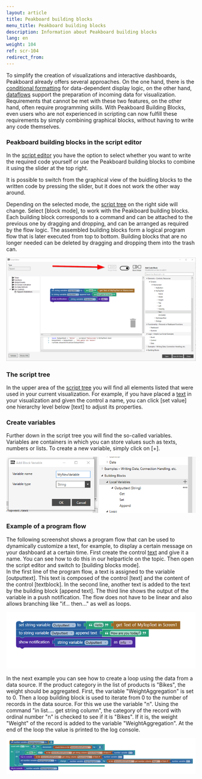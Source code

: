 ```yaml
---
layout: article
title: Peakboard building blocks
menu_title: Peakboard building blocks
description: Information about Peakboard building blocks
lang: en
weight: 104
ref: scr-104
redirect_from:
---
```


To simplify the creation of visualizations and interactive dashboards, Peakboard already offers several approaches. 
On the one hand, there is the [conditional formatting](/controls/en-cf.html) for data-dependent display logic, on the other hand, [dataflows](/dataflows/en-getting-started.html) support the preparation of incoming data for visualization. 
Requirements that cannot be met with these two features, on the other hand, often require programming skills.
With Peakboard Building Blocks, even users who are not experienced in scripting can now fulfill these requirements by simply combining graphical blocks, without having to write any code themselves.

### Peakboard building blocks in the script editor
In the [script editor](/scripting/en-script-editor.html) you have the option to select whether you want to write the required code yourself or use the Peakboard building blocks to combine it using the slider at the top right.

<div class="box-warning" markdown="1">
It is possible to switch from the graphical view of the buidling blocks to the written code by pressing the slider, but it does not work the other way around.
</div>

Depending on the selected mode, the [script tree](/scripting/en-script-tree.html) on the right side will change. 
Select [block mode], to work with the Peakboard building blocks. 
Each building block corresponds to a command and can be attached to the previous one by dragging and dropping, and can be arranged as required by the flow logic. 
The assembled building blocks form a logical program flow that is later executed from top to bottom. 
Building blocks that are no longer needed can be deleted by dragging and dropping them into the trash can. 

![BuildingBlocks01.png](/assets/images/scripting/buildingblocks/BuildingBlocks01.png)


### The script tree

In the upper area of the [script tree](/scripting/en-script-tree.html) you will find all elements listed that were used in your current visualization. 
For example, if you have placed a [text](/controls/Common/en-text-block.html) in your visualization and given the control a name, you can click [set value] one hierarchy level below [text] to adjust its properties.  

### Create variables

Further down in the script tree you will find the so-called variables. 
Variables are containers in which you can store values such as texts, numbers or lists. 
To create a new variable, simply click on [+]. 

![BuildingBlocks03.png](/assets/images/scripting/buildingblocks/BuildingBlocks03.png)


### Example of a program flow

The following screenshot shows a program flow that can be used to dynamically customize a text, for example, to display a certain message on your dashboard at a certain time. 
First create the control [text](/controls/Common/en-text-block.html) and give it a name. 
You can see how to do this in our helparticle on the topic. 
Then open the script editor and switch to [building blocks mode].  
In the first line of the program flow, a text is assigned to the variable [outputtext]. 
This text is composed of the control [text] and the content of the control [textblock]. 
In the second line, another text is added to the text by the building block [append text]. 
The third line shows the output of the variable in a push notification. 
The flow does not have to be linear and also allows branching like "if... then..." as well as loops. 

![BuildingBlocks04.png](/assets/images/scripting/buildingblocks/BuildingBlocks04.png)


In the next example you can see how to create a loop using the data from a data source. 
If the product category in the list of products is "Bikes", the weight should be aggregated. 
First, the variable "WeightAggregation" is set to 0. 
Then a loop building block is used to iterate from 0 to the number of records in the data source. 
For this we use the variable "n". 
Using the command "in list.... get string column", the category of the record with ordinal number "n" is checked to see if it is "Bikes". 
If it is, the weight "Weight" of the record is added to the variable "WeightAggregation". 
At the end of the loop the value is printed to the log console. 

![BuildingBlocks05.png](/assets/images/scripting/buildingblocks/BuildingBlocks05.png)
